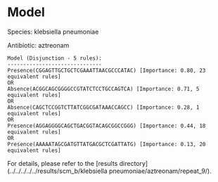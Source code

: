 
# Model

Species: klebsiella pneumoniae

Antibiotic: aztreonam

```
Model (Disjunction - 5 rules):
------------------------------
Presence(CGGAGTTGCTGCTCGAAATTAACGCCCATAC) [Importance: 0.80, 23 equivalent rules]
OR
Absence(ACGGCAGCGGGGCCGTATCTCCTGCCAGTCA) [Importance: 0.71, 5 equivalent rules]
OR
Absence(CAGCTCCGGTCTTATCGGCGATAAACCAGCC) [Importance: 0.28, 1 equivalent rules]
OR
Presence(AGGAGGGGCAGCTGACGGTACAGCGGCCGGG) [Importance: 0.44, 18 equivalent rules]
OR
Presence(AAAAATAGCGATGTTATGACGCTCGATTATG) [Importance: 0.13, 20 equivalent rules]

```

For details, please refer to the [results directory](../../../../../results/scm_b/klebsiella pneumoniae/aztreonam/repeat_9/).

